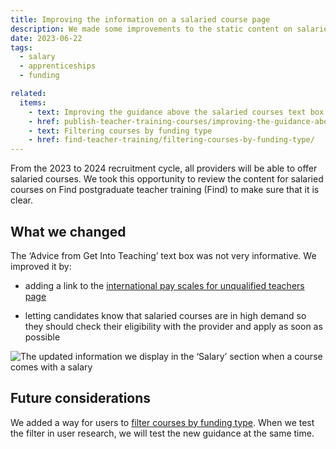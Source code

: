 ```yaml
---
title: Improving the information on a salaried course page
description: We made some improvements to the static content on salaried course pages to make it more informative
date: 2023-06-22
tags:
  - salary
  - apprenticeships
  - funding

related:
  items:
    - text: Improving the guidance above the salaried courses text box
    - href: publish-teacher-training-courses/improving-the-guidance-above-the-salaried-courses-text-box/
    - text: Filtering courses by funding type
    - href: find-teacher-training/filtering-courses-by-funding-type/
---
```


From the 2023 to 2024 recruitment cycle, all providers will be able to offer salaried courses. We took this opportunity to review the content for salaried courses on Find postgraduate teacher training (Find) to make sure that it is clear.

## What we changed

The ‘Advice from Get Into Teaching’ text box was not very informative. We improved it by:

- adding a link to the [international pay scales for unqualified teachers page](https://www.gov.uk/government/publications/national-pay-scales-for-eligible-teaching-and-education-jobs/national-pay-scales-for-eligible-teaching-and-education-leadership-occupation-codes)

- letting candidates know that salaried courses are in high demand so they should check their eligibility with the provider and apply as soon as possible

![The updated information we display in the ‘Salary’ section when a course comes with a salary](salaried-course-content-1.png)

## Future considerations

We added a way for users to [filter courses by funding type](find-teacher-training/filtering-courses-by-funding-type/). When we test the filter in user research, we will test the new guidance at the same time.
